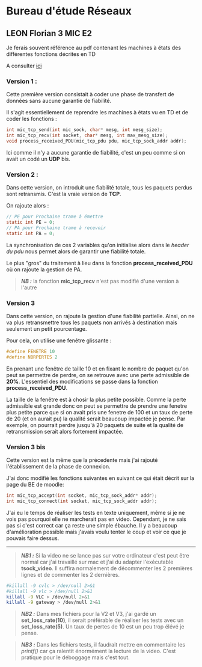 # Bureau d'étude Réseaux
LEON Florian
3 MIC E2
 ---
Je ferais souvent référence au pdf contenant les machines à états des différentes fonctions décrites en TD

A consulter [ici](./MAE_BE_Reseaux.pdf)

 ### Version 1 :
Cette première version consistait à coder une phase de transfert de données sans aucune garantie de fiabilité.

Il s'agit essentiellement de reprendre les machines à états vu en TD et de coder les fonctions :
```c
int mic_tcp_send(int mic_sock, char* mesg, int mesg_size);
int mic_tcp_recv(int socket, char* mesg, int max_mesg_size);
void process_received_PDU(mic_tcp_pdu pdu, mic_tcp_sock_addr addr);
```
 Ici comme il n'y a aucune garantie de fiabilité, c'est un peu comme si on avait un codé un **UDP** bis. 
 
 ### Version 2 : 
 Dans cette version, on introduit une fiabilité totale, tous les paquets perdus sont retransmis. C'est la vraie version de **TCP**.
 
 On rajoute alors : 
 ```c
 // PE pour Prochaine trame à émettre
static int PE = 0;
 // PA pour Prochaine trame à recevoir
static int PA = 0;
```
La synchronisation de ces 2 variables qu'on initialise alors dans le *header du pdu* nous permet alors de garantir une fiabilité totale. 

Le plus "gros" du traitement à lieu dans la fonction **process_received_PDU** où on rajoute la gestion de PA.

> ***NB :*** la fonction **mic_tcp_recv** n'est pas modifié d'une version à l'autre

### Version 3
Dans cette version, on rajoute la gestion d'une fiabilité partielle. Ainsi, on ne va plus retransmettre tous les paquets non arrivés à destination mais seulement un petit pourcentage. 

Pour cela, on utilise une fenêtre glissante : 
```c
#define FENETRE 10 
#define NBRPERTES 2 
```
En prenant une fenêtre de taille 10 et en fixant le nombre de paquet qu'on peut se permettre de perdre, on se retrouve avec une perte admissible de **20%**. L'essentiel des modifications se passe dans la fonction **process_received_PDU**. 

La taille de la fenêtre est à chosir la plus petite possible. Comme la perte admissible est grande donc on peut se permettre de prendre une fenetre plus petite parce que si on avait pris une fenetre de 100 et un taux de perte de 20 (et on aurait pu) la qualité serait beaucoup impactée je pense. Par exemple, on pourrait perdre jusqu'à 20 paquets de suite et la qualité de retransmission serait alors fortement impactée. 
 
 
 ### Version 3 bis
 Cette version est la même que la précedente mais j'ai rajouté l'établissement de la phase de connexion. 
 
 J'ai donc modifié les fonctions suivantes en suivant ce qui était décrit sur la page du BE de moodle: 
 ```c 
 int mic_tcp_accept(int socket, mic_tcp_sock_addr* addr);
 int mic_tcp_connect(int socket, mic_tcp_sock_addr addr);
 ```
 J'ai eu le temps de réaliser les tests en texte uniquement, même si je ne vois pas pourquoi elle ne marcherait pas en video.
 Cependant, je ne sais pas si c'est correct car ça reste une simple ébauche. Il y a beaucoup d'amélioration possible mais j'avais voulu tenter le coup et voir ce que je pouvais faire dessus. 
 
 ---
 > ***NB1 :*** Si la video ne se lance pas sur votre ordinateur c'est peut être normal car j'ai travaillé sur mac et j'ai du adapter l'exécutable **tsock_video**. Il suffira normalement de décommenter les 2 premières lignes et de commenter les 2 dernières. 
 
 ```bash
#killall -9 cvlc > /dev/null 2>&1
#killall -9 vlc > /dev/null 2>&1
killall -9 VLC > /dev/null 2>&1
killall -9 gateway > /dev/null 2>&1
```
 
  > ***NB2 :*** Dans mes fichiers pour la V2 et V3, j'ai gardé un **set_loss_rate(10)**, il serait préférable de réaliser les tests avec un **set_loss_rate(5)**. Un taux de pertes de 10 est un peu trop élévé je pense. 
 
 > ***NB3 :*** Dans les fichiers tests, il faudrait mettre en commentaire les *printf()* car ça ralentit énormément la lecture de la video. C'est pratique pour le déboggage mais c'est tout. 
